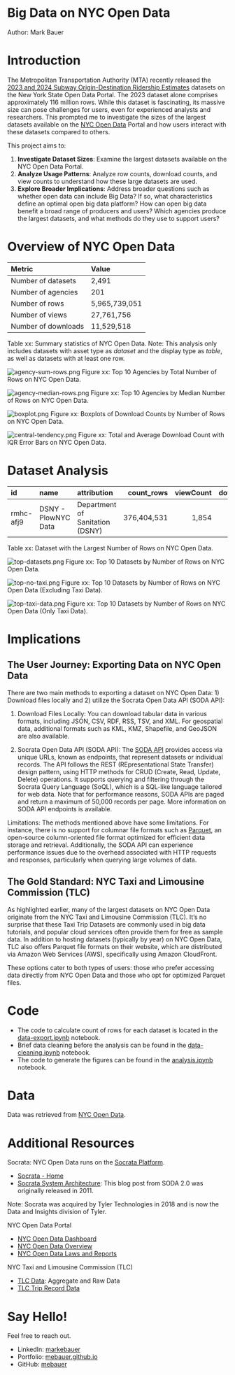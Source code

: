 # Big Data on NYC Open Data
Author: Mark Bauer

# Introduction
The Metropolitan Transportation Authority (MTA) recently released the [2023 and 2024 Subway Origin-Destination Ridership Estimates](https://new.mta.info/article/introducing-subway-origin-destination-ridership-dataset) datasets on the New York State Open Data Portal. The 2023 dataset alone comprises approximately 116 million rows. While this dataset is fascinating, its massive size can pose challenges for users, even for experienced analysts and researchers. This prompted me to investigate the sizes of the largest datasets available on the [NYC Open Data](https://opendata.cityofnewyork.us/) Portal and how users interact with these datasets compared to others.

This project aims to:

1. **Investigate Dataset Sizes**: Examine the largest datasets available on the NYC Open Data Portal.
2. **Analyze Usage Patterns**: Analyze row counts, download counts, and view counts to understand how these large datasets are used.
3. **Explore Broader Implications**: Address broader questions such as whether open data can include Big Data? If so, what characteristics define an optimal open big data platform? How can open big data benefit a broad range of producers and users? Which agencies produce the largest datasets, and what methods do they use to support users?

# Overview of NYC Open Data

| Metric              | Value         |
|:--------------------|:--------------|
| Number of datasets  |         2,491 |
| Number of agencies  |           201 |
| Number of rows      | 5,965,739,051 |
| Number of views     |    27,761,756 |
| Number of downloads |    11,529,518 |

Table xx: Summary statistics of NYC Open Data. Note: This analysis only includes datasets with asset type as *dataset* and the display type as *table*, as well as datasets with at least one row.



![agency-sum-rows.png](figures/agency-sum-rows.png)
Figure xx: Top 10 Agencies by Total Number of Rows on NYC Open Data.



![agency-median-rows.png](figures/agency-median-rows.png)
Figure xx: Top 10 Agencies by Median Number of Rows on NYC Open Data.



![boxplot.png](figures/boxplot.png)
Figure xx: Boxplots of Download Counts by Number of Rows on NYC Open Data.



![central-tendency.png](figures/central-tendency.png)
Figure xx: Total and Average Download Count with IQR Error Bars on NYC Open Data.

# Dataset Analysis

| id        | name                | attribution                     |   count_rows |   viewCount |   downloadCount |
|:----------|:--------------------|:--------------------------------|-------------:|------------:|----------------:|
| rmhc-afj9 | DSNY - PlowNYC Data | Department of Sanitation (DSNY) |  376,404,531 |       1,854 |             504 |

Table xx: Dataset with the Largest Number of Rows on NYC Open Data.


![top-datasets.png](figures/top-datasets.png)
Figure xx: Top 10 Datasets by Number of Rows on NYC Open Data.


![top-no-taxi.png](figures/top-no-taxi.png)
Figure xx: Top 10 Datasets by Number of Rows on NYC Open Data (Excluding Taxi Data).


![top-taxi-data.png](figures/top-taxi-data.png)
Figure xx: Top 10 Datasets by Number of Rows on NYC Open Data (Only Taxi Data).



# Implications
## The User Journey: Exporting Data on NYC Open Data
There are two main methods to exporting a dataset on NYC Open Data: 1) Download files locally and 2) utilize the Socrata Open Data API (SODA API):

1) Download Files Locally: You can download tabular data in various formats, including JSON, CSV, RDF, RSS, TSV, and XML. For geospatial data, additional formats such as KML, KMZ, Shapefile, and GeoJSON are also available.

2) Socrata Open Data API (SODA API): The [SODA API](https://dev.socrata.com/docs/endpoints) provides access via unique URLs, known as endpoints, that represent datasets or individual records. The API follows the REST (REpresentational State Transfer) design pattern, using HTTP methods for CRUD (Create, Read, Update, Delete) operations. It supports querying and filtering through the Socrata Query Language (SoQL), which is a SQL-like language tailored for web data. Note that for performance reasons, SODA APIs are paged and return a maximum of 50,000 records per page. More information on SODA API endpoints is available.

Limitations: The methods mentioned above have some limitations. For instance, there is no support for columnar file formats such as [Parquet](https://parquet.apache.org/), an open-source column-oriented file format optimized for efficient data storage and retrieval. Additionally, the SODA API can experience performance issues due to the overhead associated with HTTP requests and responses, particularly when querying large volumes of data.

## The Gold Standard: NYC Taxi and Limousine Commission (TLC)
As highlighted earlier, many of the largest datasets on NYC Open Data originate from the NYC Taxi and Limousine Commission (TLC). It’s no surprise that these Taxi Trip Datasets are commonly used in big data tutorials, and popular cloud services often provide them for free as sample data. In addition to hosting datasets (typically by year) on NYC Open Data, TLC also offers Parquet file formats on their website, which are distributed via Amazon Web Services (AWS), specifically using Amazon CloudFront.

These options cater to both types of users: those who prefer accessing data directly from NYC Open Data and those who opt for optimized Parquet files.

# Code 
- The code to calculate count of rows for each dataset is located in the [data-export.ipynb](https://github.com/mebauer/nyc-open-bigdata/blob/main/data-export.ipynb) notebook.
- Brief data cleaning before the analysis can be found in the [data-cleaning.ipynb](https://github.com/mebauer/nyc-open-bigdata/blob/main/data-cleaning.ipynb) notebook.
- The code to generate the figures can be found in the [analysis.ipynb](https://github.com/mebauer/nyc-open-bigdata/blob/main/analysis.ipynb) notebook.

# Data
Data was retrieved from [NYC Open Data](https://opendata.cityofnewyork.us/).

# Additional Resources

Socrata: NYC Open Data runs on the [Socrata Platform](https://dev.socrata.com/).
- [Socrata - Home](https://dev.socrata.com/)
- [Socrata System Architecture](https://open-source.socrata.com/architecture/): This blog post from SODA 2.0 was originally released in 2011.  

Note: Socrata was acquired by Tyler Technologies in 2018 and is now the Data and Insights division of Tyler.

NYC Open Data Portal
- [NYC Open Data Dashboard](https://opendata.cityofnewyork.us/dashboard/)
- [NYC Open Data Overview](https://opendata.cityofnewyork.us/overview/)
- [NYC Open Data Laws and Reports](https://opendata.cityofnewyork.us/open-data-law/)

NYC Taxi and Limousine Commission (TLC)
- [TLC Data](https://home.nyc.gov/site/tlc/about/data.page): Aggregate and Raw Data
- [TLC Trip Record Data](https://home.nyc.gov/site/tlc/about/tlc-trip-record-data.page)

# Say Hello!
Feel free to reach out.
- LinkedIn: [markebauer](https://www.linkedin.com/in/markebauer/)   
- Portfolio: [mebauer.github.io](https://mebauer.github.io/)
- GitHub: [mebauer](https://github.com/mebauer)
